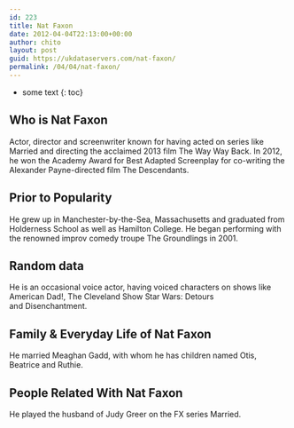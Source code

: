 ```yaml
---
id: 223
title: Nat Faxon
date: 2012-04-04T22:13:00+00:00
author: chito
layout: post
guid: https://ukdataservers.com/nat-faxon/
permalink: /04/04/nat-faxon/
---
```


* some text
{: toc}


## Who is  Nat Faxon
                  
                  
                  
Actor, director and screenwriter known for having acted on series like Married and directing the acclaimed 2013 film The Way Way Back. In 2012, he won the Academy Award for Best Adapted Screenplay for co-writing the Alexander Payne-directed film The Descendants.
                  
                
                
                
## Prior to Popularity 
                  
                  
                  
He grew up in Manchester-by-the-Sea, Massachusetts and graduated from Holderness School as well as Hamilton College. He began performing with the renowned improv comedy troupe The Groundlings in 2001.
                  
                
                
                
## Random data 
                  
                  
                  
He is an occasional voice actor, having voiced characters on shows like American Dad!, The Cleveland Show Star Wars: Detours and Disenchantment.
                  
                
                
                
## Family & Everyday Life of Nat Faxon
                  
                  
                  
He married Meaghan Gadd, with whom he has children named Otis, Beatrice and Ruthie.
                  
                
                
                
## People Related With  Nat Faxon
                  
                  
                  
He played the husband of Judy Greer on the FX series Married.
                  
                
              
            
          
          
          
    
    
  
